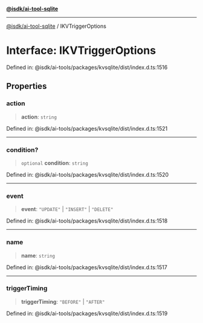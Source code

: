 [**@isdk/ai-tool-sqlite**](../README.md)

***

[@isdk/ai-tool-sqlite](../globals.md) / IKVTriggerOptions

# Interface: IKVTriggerOptions

Defined in: @isdk/ai-tools/packages/kvsqlite/dist/index.d.ts:1516

## Properties

### action

> **action**: `string`

Defined in: @isdk/ai-tools/packages/kvsqlite/dist/index.d.ts:1521

***

### condition?

> `optional` **condition**: `string`

Defined in: @isdk/ai-tools/packages/kvsqlite/dist/index.d.ts:1520

***

### event

> **event**: `"UPDATE"` \| `"INSERT"` \| `"DELETE"`

Defined in: @isdk/ai-tools/packages/kvsqlite/dist/index.d.ts:1518

***

### name

> **name**: `string`

Defined in: @isdk/ai-tools/packages/kvsqlite/dist/index.d.ts:1517

***

### triggerTiming

> **triggerTiming**: `"BEFORE"` \| `"AFTER"`

Defined in: @isdk/ai-tools/packages/kvsqlite/dist/index.d.ts:1519
